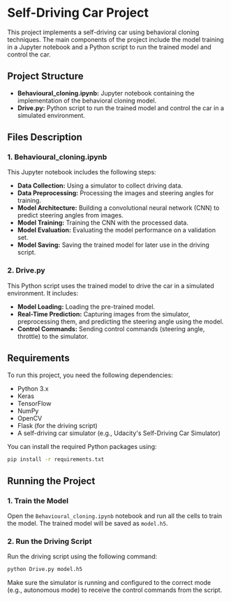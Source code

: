 # Self-Driving Car Project

This project implements a self-driving car using behavioral cloning techniques. The main components of the project include the model training in a Jupyter notebook and a Python script to run the trained model and control the car.

## Project Structure

- **Behavioural_cloning.ipynb:** Jupyter notebook containing the implementation of the behavioral cloning model.
- **Drive.py:** Python script to run the trained model and control the car in a simulated environment.

## Files Description

### 1. Behavioural_cloning.ipynb
This Jupyter notebook includes the following steps:
- **Data Collection:** Using a simulator to collect driving data.
- **Data Preprocessing:** Processing the images and steering angles for training.
- **Model Architecture:** Building a convolutional neural network (CNN) to predict steering angles from images.
- **Model Training:** Training the CNN with the processed data.
- **Model Evaluation:** Evaluating the model performance on a validation set.
- **Model Saving:** Saving the trained model for later use in the driving script.

### 2. Drive.py
This Python script uses the trained model to drive the car in a simulated environment. It includes:
- **Model Loading:** Loading the pre-trained model.
- **Real-Time Prediction:** Capturing images from the simulator, preprocessing them, and predicting the steering angle using the model.
- **Control Commands:** Sending control commands (steering angle, throttle) to the simulator.

## Requirements

To run this project, you need the following dependencies:
- Python 3.x
- Keras
- TensorFlow
- NumPy
- OpenCV
- Flask (for the driving script)
- A self-driving car simulator (e.g., Udacity's Self-Driving Car Simulator)

You can install the required Python packages using:
```sh
pip install -r requirements.txt
```

## Running the Project

### 1. Train the Model
Open the `Behavioural_cloning.ipynb` notebook and run all the cells to train the model. The trained model will be saved as `model.h5`.

### 2. Run the Driving Script
Run the driving script using the following command:
```sh
python Drive.py model.h5
```

Make sure the simulator is running and configured to the correct mode (e.g., autonomous mode) to receive the control commands from the script.
